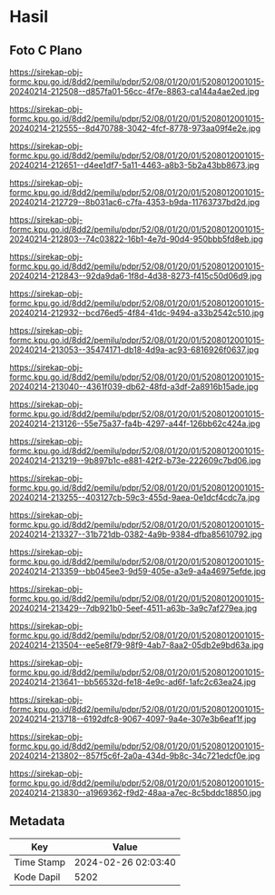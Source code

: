 # Hasil

## Foto C Plano

https://sirekap-obj-formc.kpu.go.id/8dd2/pemilu/pdpr/52/08/01/20/01/5208012001015-20240214-212508--d857fa01-56cc-4f7e-8863-ca144a4ae2ed.jpg

https://sirekap-obj-formc.kpu.go.id/8dd2/pemilu/pdpr/52/08/01/20/01/5208012001015-20240214-212555--8d470788-3042-4fcf-8778-973aa09f4e2e.jpg

https://sirekap-obj-formc.kpu.go.id/8dd2/pemilu/pdpr/52/08/01/20/01/5208012001015-20240214-212651--d4ee1df7-5a11-4463-a8b3-5b2a43bb8673.jpg

https://sirekap-obj-formc.kpu.go.id/8dd2/pemilu/pdpr/52/08/01/20/01/5208012001015-20240214-212729--8b031ac6-c7fa-4353-b9da-11763737bd2d.jpg

https://sirekap-obj-formc.kpu.go.id/8dd2/pemilu/pdpr/52/08/01/20/01/5208012001015-20240214-212803--74c03822-16b1-4e7d-90d4-950bbb5fd8eb.jpg

https://sirekap-obj-formc.kpu.go.id/8dd2/pemilu/pdpr/52/08/01/20/01/5208012001015-20240214-212843--92da9da6-1f8d-4d38-8273-f415c50d06d9.jpg

https://sirekap-obj-formc.kpu.go.id/8dd2/pemilu/pdpr/52/08/01/20/01/5208012001015-20240214-212932--bcd76ed5-4f84-41dc-9494-a33b2542c510.jpg

https://sirekap-obj-formc.kpu.go.id/8dd2/pemilu/pdpr/52/08/01/20/01/5208012001015-20240214-213053--35474171-db18-4d9a-ac93-6816926f0637.jpg

https://sirekap-obj-formc.kpu.go.id/8dd2/pemilu/pdpr/52/08/01/20/01/5208012001015-20240214-213040--4361f039-db62-48fd-a3df-2a8916b15ade.jpg

https://sirekap-obj-formc.kpu.go.id/8dd2/pemilu/pdpr/52/08/01/20/01/5208012001015-20240214-213126--55e75a37-fa4b-4297-a44f-126bb62c424a.jpg

https://sirekap-obj-formc.kpu.go.id/8dd2/pemilu/pdpr/52/08/01/20/01/5208012001015-20240214-213219--9b897b1c-e881-42f2-b73e-222609c7bd06.jpg

https://sirekap-obj-formc.kpu.go.id/8dd2/pemilu/pdpr/52/08/01/20/01/5208012001015-20240214-213255--403127cb-59c3-455d-9aea-0e1dcf4cdc7a.jpg

https://sirekap-obj-formc.kpu.go.id/8dd2/pemilu/pdpr/52/08/01/20/01/5208012001015-20240214-213327--31b721db-0382-4a9b-9384-dfba85610792.jpg

https://sirekap-obj-formc.kpu.go.id/8dd2/pemilu/pdpr/52/08/01/20/01/5208012001015-20240214-213359--bb045ee3-9d59-405e-a3e9-a4a46975efde.jpg

https://sirekap-obj-formc.kpu.go.id/8dd2/pemilu/pdpr/52/08/01/20/01/5208012001015-20240214-213429--7db921b0-5eef-4511-a63b-3a9c7af279ea.jpg

https://sirekap-obj-formc.kpu.go.id/8dd2/pemilu/pdpr/52/08/01/20/01/5208012001015-20240214-213504--ee5e8f79-98f9-4ab7-8aa2-05db2e9bd63a.jpg

https://sirekap-obj-formc.kpu.go.id/8dd2/pemilu/pdpr/52/08/01/20/01/5208012001015-20240214-213641--bb56532d-fe18-4e9c-ad6f-1afc2c63ea24.jpg

https://sirekap-obj-formc.kpu.go.id/8dd2/pemilu/pdpr/52/08/01/20/01/5208012001015-20240214-213718--6192dfc8-9067-4097-9a4e-307e3b6eaf1f.jpg

https://sirekap-obj-formc.kpu.go.id/8dd2/pemilu/pdpr/52/08/01/20/01/5208012001015-20240214-213802--857f5c6f-2a0a-434d-9b8c-34c721edcf0e.jpg

https://sirekap-obj-formc.kpu.go.id/8dd2/pemilu/pdpr/52/08/01/20/01/5208012001015-20240214-213830--a1969362-f9d2-48aa-a7ec-8c5bddc18850.jpg


## Metadata

| Key        | Value               |
| ---------- | ------------------- |
| Time Stamp | 2024-02-26 02:03:40 |
| Kode Dapil | 5202                |



